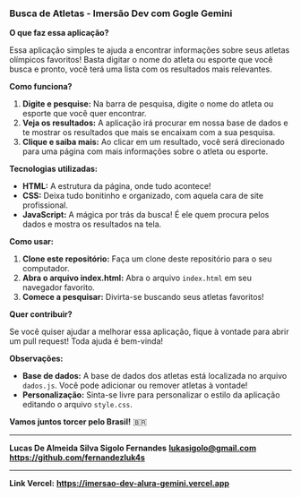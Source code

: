 ### **Busca de Atletas - Imersão Dev com Gogle Gemini** 

**O que faz essa aplicação?**

Essa aplicação simples te ajuda a encontrar informações sobre seus atletas olímpicos favoritos! Basta digitar o nome do atleta ou esporte que você busca e pronto, você terá uma lista com os resultados mais relevantes.

**Como funciona?**

1. **Digite e pesquise:** Na barra de pesquisa, digite o nome do atleta ou esporte que você quer encontrar.
2. **Veja os resultados:** A aplicação irá procurar em nossa base de dados e te mostrar os resultados que mais se encaixam com a sua pesquisa.
3. **Clique e saiba mais:** Ao clicar em um resultado, você será direcionado para uma página com mais informações sobre o atleta ou esporte.

**Tecnologias utilizadas:**

* **HTML:** A estrutura da página, onde tudo acontece!
* **CSS:** Deixa tudo bonitinho e organizado, com aquela cara de site profissional.
* **JavaScript:** A mágica por trás da busca! É ele quem procura pelos dados e mostra os resultados na tela.

**Como usar:**

1. **Clone este repositório:** Faça um clone deste repositório para o seu computador.
2. **Abra o arquivo index.html:** Abra o arquivo `index.html` em seu navegador favorito.
3. **Comece a pesquisar:** Divirta-se buscando seus atletas favoritos!

**Quer contribuir?**

Se você quiser ajudar a melhorar essa aplicação, fique à vontade para abrir um pull request! Toda ajuda é bem-vinda!

**Observações:**

* **Base de dados:** A base de dados dos atletas está localizada no arquivo `dados.js`. Você pode adicionar ou remover atletas à vontade!
* **Personalização:** Sinta-se livre para personalizar o estilo da aplicação editando o arquivo `style.css`.

**Vamos juntos torcer pelo Brasil!** 🇧🇷

---

**Lucas De Almeida Silva Sigolo Fernandes**
**lukasigolo@gmail.com**
**https://github.com/fernandezluk4s**

---

**Link Vercel:**
**https://imersao-dev-alura-gemini.vercel.app**

